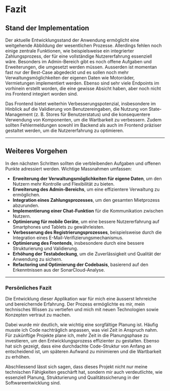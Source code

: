 # Fazit

## Stand der Implementation

Der aktuelle Entwicklungsstand der Anwendung ermöglicht eine weitgehende Abbildung der wesentlichen Prozesse. Allerdings fehlen noch einige zentrale Funktionen, wie beispielsweise ein integrierter Zahlungsprozess, der für eine vollständige Nutzererfahrung essenziell wäre. Besonders im Admin-Bereich gibt es noch offene Aufgaben und Erweiterungen, die umgesetzt werden müssen. Ausserden ist momentan fast nur der Best-Case abgedeckt und es sollen noch mehr Verwaltungsmöglichkeiten der eigenen Daten wie Motorräder, Vermietungen implementiert werden. Ebenso sind sehr viele Endpoints im vorhinein erstellt worden, die eine gewisse Absicht haben, aber noch nicht ins Frontend integiert worden sind.

Das Frontend bietet weiterhin Verbesserungspotenzial, insbesondere im Hinblick auf die Validierung von Benutzereingaben, die Nutzung von State-Management (z. B. Stores für Benutzerstatus) und die konsequentere Verwendung von Komponenten, um die Wartbarkeit zu verbessern. Zudem sollten Fehlermeldungen sowohl im Backend als auch im Frontend präziser gestaltet werden, um die Nutzererfahrung zu optimieren. 

---

## Weiteres Vorgehen

In den nächsten Schritten sollten die verbleibenden Aufgaben und offenen Punkte adressiert werden. Wichtige Massnahmen umfassen:

- **Erweiterung der Verwaltungsmöglichkeiten für eigene Daten**, um den Nutzern mehr Kontrolle und Flexibilität zu bieten.
- **Erweiterung des Admin-Bereichs**, um eine effizientere Verwaltung zu ermöglichen.
- **Integration eines Zahlungsprozesses**, um den gesamten Mietprozess abzurunden.
- **Implementierung einer Chat-Funktion** für die Kommunikation zwischen Nutzern.
- **Optimierung für mobile Geräte**, um eine bessere Nutzererfahrung auf Smartphones und Tablets zu gewährleisten.
- **Verbesserung des Registrierungsprozesses**, beispielsweise durch die Integration eines E-Mail-Verifizierungsmechanismus.
- **Optimierung des Frontends**, insbesondere durch eine bessere Strukturierung und Validierung.
- **Erhöhung der Testabdeckung**, um die Zuverlässigkeit und Qualität der Anwendung zu sichern.
- **Refactoring und Optimierung der Codebasis**, basierend auf den Erkenntnissen aus der SonarCloud-Analyse.

---

### Persönliches Fazit

Die Entwicklung dieser Applikation war für mich eine äusserst lehrreiche und bereichernde Erfahrung. Der Prozess ermöglichte es mir, mein technisches Wissen zu vertiefen und mich mit neuen Technologien sowie Konzepten vertraut zu machen. 

Dabei wurde mir deutlich, wie wichtig eine sorgfältige Planung ist. Häufig musste ich Code nachträglich anpassen, was viel Zeit in Anspruch nahm. Für zukünftige Projekte plane ich, mehr Zeit in die Planungsphase zu investieren, um den Entwicklungsprozess effizienter zu gestalten. Ebenso hat sich gezeigt, dass eine durchdachte Code-Struktur von Anfang an entscheidend ist, um späteren Aufwand zu minimieren und die Wartbarkeit zu erhöhen.

Abschliessend lässt sich sagen, dass dieses Projekt nicht nur meine technischen Fähigkeiten geschärft hat, sondern mir auch verdeutlichte, wie essenziell Planung, Strukturierung und Qualitätssicherung in der Softwareentwicklung sind.
